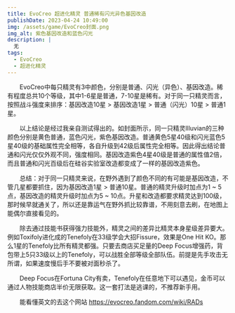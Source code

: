 ```yaml
---
title: EvoCreo 超进化精灵 普通稀有闪光异色基因改造
publishDate: 2023-04-24 10:49:00
img: /assets/game/EvoCreo封面.png
img_alt: 紫色基因改造和蓝色闪光
description: |
  无
tags:
  - EvoCreo
  - 超进化精灵
---
```


　　EvoCreo中每只精灵有3中颜色，分别是普通、闪光（异色）、基因改造。稀有程度总共10个等级，其中1-6星是普通，7-10星是稀有。对于同一只精灵而言，按照战斗强度来排序：基因改造10星 > 基因改造1星 > 普通（闪光）10星 > 普通1星。

　　以上结论是经过我亲自测试得出的。如封面所示，同一只精灵Illuvian的三种颜色分别是黄色普通，蓝色闪光，紫色基因改造。普通黄色5星40级和闪光蓝色5星40级的基础属性完全相等，各自升级到42级后属性完全相等。因此得出结论普通和闪光仅仅外观不同，强度相同。基因改造紫色4星40级是普通的属性值2倍，而且普通和闪光百级后在硅谷实验室改造都变成了一样的基因改造紫色。

　　总结：对于同一只精灵来说，在野外遇到了颜色不同的有可能是基因改造，不管几星都要抓住，因为基因改造1星 > 普通10星。普通的精灵升级时加点为1 ~ 5点，基因改造的精灵升级时加点为5 ~ 10点。升星和改造都要求精灵达到100级，那时候早就通关了，所以还是靠运气在野外抓比较靠谱，不用刻意去刷，在地图上能偶尔直接看见的。

　　除去通过技能书获得强力技能外，精灵之间的差异比精灵本身星级差异要大。例如Toxifoly进化成的Tenefoly在33级学会大招Fissure，效果是One Hit KO。那么1星的Tenefoly比所有精灵都强。只要去商店买足量的Deep Focus增强药，背包带上5只33级以上的Tenefoly，可以战胜全部等级全部队伍。前提是先手攻击无所谓，如果速度慢后手不要被对面秒杀了。

　　Deep Focus在Fortuna City有卖，Tenefoly在任意地下可以遇见，金币可以通过人物技能商店半价无限获取。这一套打法是逃课的，不推荐新手用。

　　能看懂英文的去这个网站 https://evocreo.fandom.com/wiki/RADs
